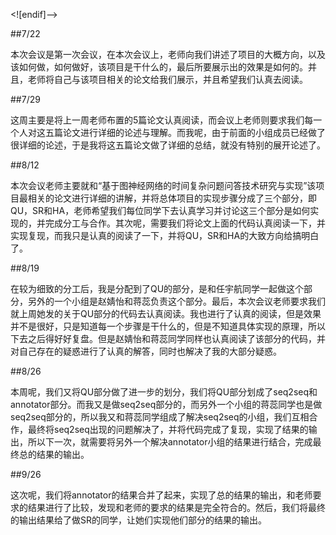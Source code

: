 <![endif]-->

##7/22

本次会议是第一次会议，在本次会议上，老师向我们讲述了项目的大概方向，以及该如何做，如何做好，该项目是干什么的，最后所要展示出的效果是如何的。并且，老师将自己与该项目相关的论文给我们展示，并且希望我们认真去阅读。

##7/29

这周主要是将上一周老师布置的5篇论文认真阅读，而会议上老师则要求我们每一个人对这五篇论文进行详细的论述与理解。而我呢，由于前面的小组成员已经做了很详细的论述，于是我将这五篇论文做了详细的总结，就没有特别的展开论述了。

##8/12

本次会议老师主要就和“基于图神经网络的时间复杂问题问答技术研究与实现”该项目最相关的论文进行详细的讲解，并将总体项目的实现步骤分成了三个部分，即QU，SR和HA，老师希望我们每位同学下去认真学习并讨论这三个部分是如何实现的，并完成分工与合作。其次呢，需要我们将论文上面的代码认真阅读一下，并实现复现，而我只是认真的阅读了一下，并将QU，SR和HA的大致方向给搞明白了。

##8/19

在较为细致的分工后，我是分配到了QU的部分，是和任宇航同学一起做这个部分，另外的一个小组是赵婧怡和蒋蕊负责这个部分。最后，本次会议老师要求我们就上周她发的关于QU部分的代码去认真阅读。我也进行了认真的阅读，但是效果并不是很好，只是知道每一个步骤是干什么的，但是不知道具体实现的原理，所以下去之后得好好复盘。但是赵婧怡和蒋蕊同学同样也认真阅读了该部分的代码，并对自己存在的疑惑进行了认真的解答，同时也解决了我的大部分疑惑。

##8/26

本周呢，我们又将QU部分做了进一步的划分，我们将QU部分划成了seq2seq和annotator部分。而我又是做seq2seq部分的，而另外一个小组的蒋蕊同学也是做seq2seq部分的，所以我又和蒋蕊同学组成了解决seq2seq的小组，我们互相合作，最终将seq2seq出现的问题解决了，并将代码完成了复现，实现了结果的输出，所以下一次，就需要将另外一个解决annotator小组的结果进行结合，完成最终总的结果的输出。

##9/26

这次呢，我们将annotator的结果合并了起来，实现了总的结果的输出，和老师要求的结果进行了比较，发现和老师的要求的结果是完全符合的。然后，我们将最终的输出结果给了做SR的同学，让她们实现他们部分的结果的输出。
